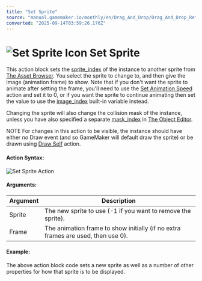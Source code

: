 ```yaml
---
title: "Set Sprite"
source: "manual.gamemaker.io/monthly/en/Drag_And_Drop/Drag_And_Drop_Reference/Instance/Set_Sprite.htm"
converted: "2025-09-14T03:59:26.176Z"
---
```


# ![Set Sprite Icon](../../../assets/Images/Scripting_Reference/Drag_And_Drop/Reference/Instance/i_Instance_Set_Sprite.png) Set Sprite

This action block sets the [sprite\_index](../../../GameMaker_Language/GML_Reference/Asset_Management/Sprites/Sprite_Instance_Variables/sprite_index.md) of the instance to another sprite from [The Asset Browser](../../../Introduction/The_Asset_Browser.md). You select the sprite to change to, and then give the image (animation frame) to show. Note that if you don't want the sprite to animate after setting the frame, you'll need to use the [Set Animation Speed](Set_Animation_Speed.md) action and set it to 0, or if you want the sprite to continue animating then set the value to use the [image\_index](../../../GameMaker_Language/GML_Reference/Asset_Management/Sprites/Sprite_Instance_Variables/image_index.md) built-in variable instead.

Changing the sprite will also change the collision mask of the instance, unless you have also specified a separate [mask\_index](../../../GameMaker_Language/GML_Reference/Asset_Management/Sprites/Sprite_Instance_Variables/mask_index.md) in [The Object Editor](../../../The_Asset_Editors/Objects.md).

NOTE For changes in this action to be visible, the instance should have either _no_ Draw event (and so GameMaker will default draw the sprite) or be drawn using [Draw Self](../Drawing/Draw_Self.md) action.

#### Action Syntax:

![Set Sprite Action](../../../assets/Images/Scripting_Reference/Drag_And_Drop/Reference/Instance/a_Instance_Set_Sprite.png)

#### Arguments:

| Argument | Description |
| --- | --- |
| Sprite | The new sprite to use (-1 if you want to remove the sprite). |
| Frame | The animation frame to show initially (if no extra frames are used, then use 0). |

#### Example:

The above action block code sets a new sprite as well as a number of other properties for how that sprite is to be displayed.